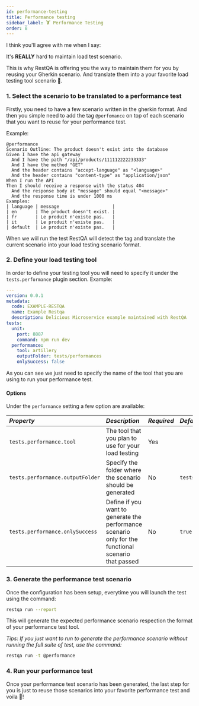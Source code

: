 ```yaml
---
id: performance-testing
title: Performance testing
sidebar_label: 🏋️ Performance Testing
order: 8
---
```


I think you'll agree with me when I say:

It's **REALLY** hard to maintain load test scenario.

This is why RestQA is offering you the way to maintain them for you by reusing your Gherkin scenario. And translate them into a your favorite load testing tool scenario 🤗.

### 1. Select the scenario to be translated to a performance test

Firstly, you need to have a few scenario written in the gherkin format.
And then you simple need to add the tag `@perfomance` on top of each scenario that you want to reuse for your performance test.

Example: 
```gherkin title="tests/integration/get-product.feature" {1-1}
@performance
Scenario Outline: The product doesn't exist into the database
Given I have the api gateway
  And I have the path "/api/products/111112222233333"
  And I have the method "GET"
  And the header contains "accept-language" as "<language>"
  And the header contains "content-type" as "application/json"
When I run the API
Then I should receive a response with the status 404
  And the response body at "message" should equal "<message>"
  And the response time is under 1000 ms
Examples:
| language | message                    |
| en       | The product doesn't exist. |
| fr       | Le produit n'existe pas.   |
| it       | Le produit n'existe pas.   |
| default  | Le produit n'existe pas.   |

```

When we wiil run the test RestQA will detect the tag and translate the current scenario into your load testing scenario format.


### 2. Define your load testing tool

In order to define your testing tool you will need to specify it under the `tests.performance` plugin section.
Example:

```yaml {13-14} title=".restqa.yml"
---
version: 0.0.1
metadata:
  code: EXAMPLE-RESTQA
  name: Example Restqa
  description: Delicious Microservice example maintained with RestQA
tests:
  unit:
    port: 8887
    command: npm run dev
  performance:
    tool: artillery
    outputFolder: tests/performances
    onlySuccess: false

```

As you can see we just need to specify the name of the tool that you are using to run your performance test.

#### Options

Under the `performance` setting a few option are available:

| *Property*                       | *Description*                                                                                            | *Required* | *Default*           |
|:---------------------------------|:---------------------------------------------------------------------------------------------------------|------------|:--------------------|
| `tests.performance.tool`         | The tool that you plan to use for your load testing                                                      | Yes        |                     |
| `tests.performance.outputFolder` | Specify the folder where the scenario should be generated                                                | No         | `tests/performance` |
| `tests.performance.onlySuccess`  | Define if you want to generate the performance scenario only for the functional scenario that passed     | No         | `true`              |


### 3. Generate the performance test scenario

Once the configuration has been setup, everytime you will launch the test using the command:

```bash
restqa run --report
```

This will generate the expected performance scenario respection the format of your performance test tool.

*Tips: If you just want to run to generate the performance scenario without running the full suite of test, use the command:*

```bash
restqa run -t @performance
```

### 4. Run your performance test

Once your performance test scenario has been generated, the last step for you is just to reuse those scenarios into your favorite performance test and voila 🎉!
